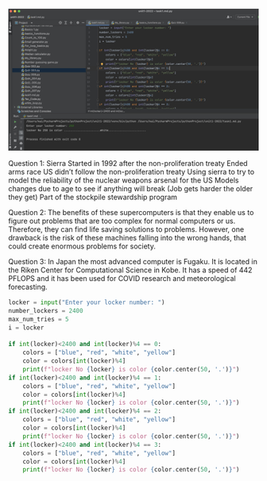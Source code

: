 ![Solution](https://github.com/KaiFig/unit-1/blob/main/task1_test.jpg)


Question 1: 
Sierra 
Started in 1992 after the non-proliferation treaty
Ended arms race
US didn’t follow the non-proliferation treaty
Using sierra to try to model the reliability of the nuclear weapons arsenal for the US
Models changes due to age to see if anything will break (Job gets harder the older they get)
Part of the stockpile stewardship program

Question 2: 
The benefits of these supercomputers is that they enable us to figure out problems that are too complex for normal computers or us. Therefore, they can find life saving solutions to problems. However, one drawback is the risk of these machines falling into the wrong hands, that could create enormous problems for society. 

Question 3:
In Japan the most advanced computer is Fugaku. It is located in the Riken Center for Computational Science in Kobe. It has a speed of 442 PFLOPS and it has been used for COVID research and meteorological forecasting. 


```.py
locker = input("Enter your locker number: ")
number_lockers = 2400
max_num_tries = 5
i = locker

if int(locker)<2400 and int(locker)%4 == 0:
    colors = ["blue", "red", "white", "yellow"]
    color = colors[int(locker)%4]
    print(f"locker No {locker} is color {color.center(50, '.')}")
if int(locker)<2400 and int(locker)%4 == 1:
    colors = ["blue", "red", "white", "yellow"]
    color = colors[int(locker)%4]
    print(f"locker No {locker} is color {color.center(50, '.')}")
if int(locker)<2400 and int(locker)%4 == 2:
    colors = ["blue", "red", "white", "yellow"]
    color = colors[int(locker)%4]
    print(f"locker No {locker} is color {color.center(50, '.')}")
if int(locker)<2400 and int(locker)%4 == 3:
    colors = ["blue", "red", "white", "yellow"]
    color = colors[int(locker)%4]
    print(f"locker No {locker} is color {color.center(50, '.')}")

